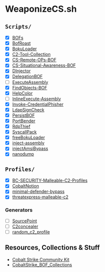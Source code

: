 WeaponizeCS.sh
==========

## `Scripts/`

* [x] [BOFs](https://github.com/ajpc500/BOFs)
* [x] [BofRoast](https://github.com/cube0x0/BofRoast)
* [x] [BokuLoader](https://github.com/boku7/BokuLoader)
* [x] [C2-Tool-Collection](https://github.com/outflanknl/C2-Tool-Collection)
* [x] [CS-Remote-OPs-BOF](https://github.com/trustedsec/CS-Remote-OPs-BOF)
* [x] [CS-Situational-Awareness-BOF](https://github.com/trustedsec/CS-Situational-Awareness-BOF)
* [x] [DInjector](https://github.com/snovvcrash/DInjector)
* [x] [DelegationBOF](https://github.com/IcebreakerSecurity/DelegationBOF)
* [ ] [ExecuteAssembly](https://github.com/med0x2e/ExecuteAssembly)
* [x] [FindObjects-BOF](https://github.com/outflanknl/FindObjects-BOF)
* [x] [HelpColor](https://github.com/outflanknl/HelpColor)
* [ ] [InlineExecute-Assembly](https://github.com/anthemtotheego/InlineExecute-Assembly)
* [x] [Invoke-CredentialPhisher](https://github.com/fox-it/Invoke-CredentialPhisher)
* [x] [LdapSignCheck](https://github.com/cube0x0/LdapSignCheck/tree/main/BofLdapSignCheck)
* [x] [PersistBOF](https://github.com/IcebreakerSecurity/PersistBOF)
* [x] [PortBender](https://github.com/praetorian-inc/PortBender)
* [x] [RdpThief](https://github.com/0x09AL/RdpThief)
* [x] [SyscallPack](https://github.com/cube0x0/SyscallPack)
* [x] [freeBokuLoader](https://github.com/S4ntiagoP/freeBokuLoader)
* [x] [inject-assembly](https://github.com/kyleavery/inject-assembly)
* [x] [injectAmsiBypass](https://github.com/boku7/injectAmsiBypass)
* [x] [nanodump](https://github.com/helpsystems/nanodump)

## `Profiles/`

* [X] [BC-SECURITY-Malleable-C2-Profiles](https://github.com/BC-SECURITY/Malleable-C2-Profiles)
* [x] [CobaltNotion](https://github.com/HuskyHacks/CobaltNotion)
* [X] [minimal-defender-bypass](https://gist.github.com/tothi/8abd2de8f4948af57aa2d027f9e59efe)
* [X] [threatexpress-malleable-c2](https://github.com/threatexpress/malleable-c2)

### Generators

* [ ] [SourcePoint](https://github.com/Tylous/SourcePoint)
* [ ] [C2concealer](https://github.com/FortyNorthSecurity/C2concealer)
* [ ] [random_c2_profile](https://github.com/threatexpress/random_c2_profile)

## Resources, Collections & Stuff

* [Cobalt Strike Community Kit](https://cobalt-strike.github.io/community_kit/)
* [CobaltStrike_BOF_Collections](https://github.com/wsummerhill/CobaltStrike_BOF_Collections)
